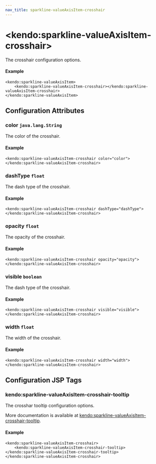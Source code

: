```yaml
---
nav_title: sparkline-valueAxisItem-crosshair
---
```


# \<kendo:sparkline-valueAxisItem-crosshair\>

The crosshair configuration options.

#### Example
    <kendo:sparkline-valueAxisItem>
        <kendo:sparkline-valueAxisItem-crosshair></kendo:sparkline-valueAxisItem-crosshair>
    </kendo:sparkline-valueAxisItem>

## Configuration Attributes

### color `java.lang.String`

The color of the crosshair.

#### Example
    <kendo:sparkline-valueAxisItem-crosshair color="color">
    </kendo:sparkline-valueAxisItem-crosshair>

### dashType `float`

The dash type of the crosshair.

#### Example
    <kendo:sparkline-valueAxisItem-crosshair dashType="dashType">
    </kendo:sparkline-valueAxisItem-crosshair>

### opacity `float`

The opacity of the crosshair.

#### Example
    <kendo:sparkline-valueAxisItem-crosshair opacity="opacity">
    </kendo:sparkline-valueAxisItem-crosshair>

### visible `boolean`

The dash type of the crosshair.

#### Example
    <kendo:sparkline-valueAxisItem-crosshair visible="visible">
    </kendo:sparkline-valueAxisItem-crosshair>

### width `float`

The width of the crosshair.

#### Example
    <kendo:sparkline-valueAxisItem-crosshair width="width">
    </kendo:sparkline-valueAxisItem-crosshair>


##  Configuration JSP Tags

### kendo:sparkline-valueAxisItem-crosshair-tooltip

The crosshar tooltip configuration options.

More documentation is available at [kendo:sparkline-valueAxisItem-crosshair-tooltip](/api/wrappers/jsp/sparkline/valueaxisitem-crosshair-tooltip).

#### Example

    <kendo:sparkline-valueAxisItem-crosshair>
        <kendo:sparkline-valueAxisItem-crosshair-tooltip></kendo:sparkline-valueAxisItem-crosshair-tooltip>
    </kendo:sparkline-valueAxisItem-crosshair>

